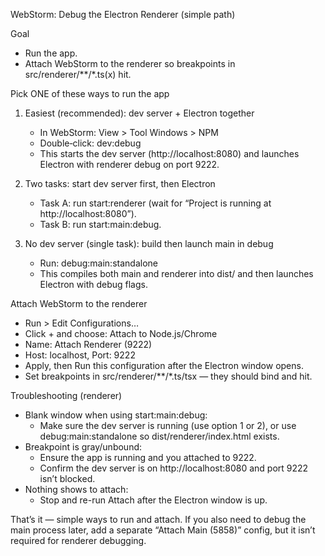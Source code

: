 WebStorm: Debug the Electron Renderer (simple path)

Goal
- Run the app.
- Attach WebStorm to the renderer so breakpoints in src/renderer/**/*.ts(x) hit.

Pick ONE of these ways to run the app
1) Easiest (recommended): dev server + Electron together
   - In WebStorm: View > Tool Windows > NPM
   - Double‑click: dev:debug
   - This starts the dev server (http://localhost:8080) and launches Electron with renderer debug on port 9222.

2) Two tasks: start dev server first, then Electron
   - Task A: run start:renderer (wait for “Project is running at http://localhost:8080”).
   - Task B: run start:main:debug.

3) No dev server (single task): build then launch main in debug
   - Run: debug:main:standalone
   - This compiles both main and renderer into dist/ and then launches Electron with debug flags.

Attach WebStorm to the renderer
- Run > Edit Configurations…
- Click + and choose: Attach to Node.js/Chrome
- Name: Attach Renderer (9222)
- Host: localhost, Port: 9222
- Apply, then Run this configuration after the Electron window opens.
- Set breakpoints in src/renderer/**/*.ts/tsx — they should bind and hit.

Troubleshooting (renderer)
- Blank window when using start:main:debug:
  - Make sure the dev server is running (use option 1 or 2), or use debug:main:standalone so dist/renderer/index.html exists.
- Breakpoint is gray/unbound:
  - Ensure the app is running and you attached to 9222.
  - Confirm the dev server is on http://localhost:8080 and port 9222 isn’t blocked.
- Nothing shows to attach:
  - Stop and re-run Attach after the Electron window is up.

That’s it — simple ways to run and attach. If you also need to debug the main process later, add a separate “Attach Main (5858)” config, but it isn’t required for renderer debugging.
